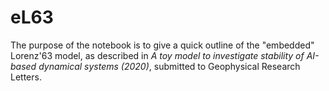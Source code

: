 # eL63
The purpose of the notebook is to give a quick outline of the "embedded" Lorenz'63 model, as described in *A toy model to investigate stability of AI-based dynamical systems (2020)*, submitted to Geophysical Research Letters. 

